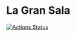 # La Gran Sala

[![Actions Status](https://github.com/lagransala/lagransala/workflows/test/badge.svg)](https://github.com/lagransala/lagransala/actions)

